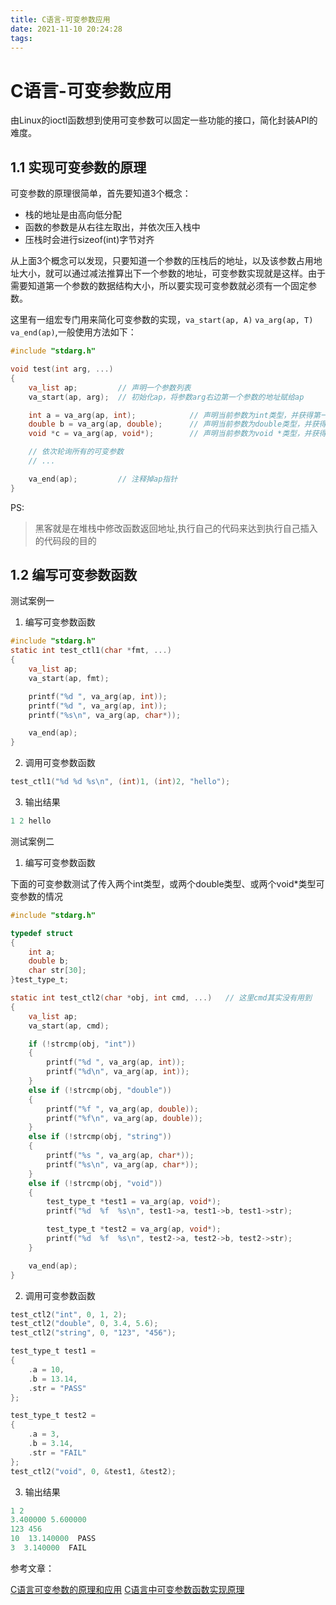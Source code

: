 ```yaml
---
title: C语言-可变参数应用
date: 2021-11-10 20:24:28
tags:
---
```


# C语言-可变参数应用

由Linux的ioctl函数想到使用可变参数可以固定一些功能的接口，简化封装API的难度。

## 1.1 实现可变参数的原理

可变参数的原理很简单，首先要知道3个概念：
- 栈的地址是由高向低分配
- 函数的参数是从右往左取出，并依次压入栈中
- 压栈时会进行sizeof(int)字节对齐

从上面3个概念可以发现，只要知道一个参数的压栈后的地址，以及该参数占用地址大小，就可以通过减法推算出下一个参数的地址，可变参数实现就是这样。由于需要知道第一个参数的数据结构大小，所以要实现可变参数就必须有一个固定参数。

这里有一组宏专门用来简化可变参数的实现，`va_start(ap, A)` `va_arg(ap, T)` `va_end(ap)`,一般使用方法如下：
```c
#include "stdarg.h"

void test(int arg, ...)
{
    va_list ap;         // 声明一个参数列表
    va_start(ap, arg);  // 初始化ap，将参数arg右边第一个参数的地址赋给ap

    int a = va_arg(ap, int);            // 声明当前参数为int类型，并获得第一个可变参数的值
    double b = va_arg(ap, double);      // 声明当前参数为double类型，并获得第二个可变参数的值
    void *c = va_arg(ap, void*);        // 声明当前参数为void *类型，并获得第三个可变参数的值

    // 依次轮询所有的可变参数
    // ...

    va_end(ap);         // 注释掉ap指针
}
```
PS:
> 黑客就是在堆栈中修改函数返回地址,执行自己的代码来达到执行自己插入的代码段的目的

## 1.2 编写可变参数函数

测试案例一

1. 编写可变参数函数
```c
#include "stdarg.h"
static int test_ctl1(char *fmt, ...)
{
    va_list ap;
    va_start(ap, fmt);

    printf("%d ", va_arg(ap, int));
    printf("%d ", va_arg(ap, int));
    printf("%s\n", va_arg(ap, char*));

    va_end(ap);
}
```
2. 调用可变参数函数

```c
test_ctl1("%d %d %s\n", (int)1, (int)2, "hello");
```

3. 输出结果

```c
1 2 hello
```

测试案例二
1. 编写可变参数函数

下面的可变参数测试了传入两个int类型，或两个double类型、或两个void*类型可变参数的情况

```c
#include "stdarg.h"

typedef struct
{
    int a;
    double b;
    char str[30];
}test_type_t;

static int test_ctl2(char *obj, int cmd, ...)   // 这里cmd其实没有用到
{
    va_list ap;
    va_start(ap, cmd);

    if (!strcmp(obj, "int"))
    {
        printf("%d ", va_arg(ap, int));
        printf("%d\n", va_arg(ap, int));
    }
    else if (!strcmp(obj, "double"))
    {
        printf("%f ", va_arg(ap, double));
        printf("%f\n", va_arg(ap, double));
    }
    else if (!strcmp(obj, "string"))
    {
        printf("%s ", va_arg(ap, char*));
        printf("%s\n", va_arg(ap, char*));
    }
    else if (!strcmp(obj, "void"))
    {
        test_type_t *test1 = va_arg(ap, void*);
        printf("%d  %f  %s\n", test1->a, test1->b, test1->str);

        test_type_t *test2 = va_arg(ap, void*);
        printf("%d  %f  %s\n", test2->a, test2->b, test2->str);
    }

    va_end(ap);
}
```
2. 调用可变参数函数

```c
test_ctl2("int", 0, 1, 2);
test_ctl2("double", 0, 3.4, 5.6);
test_ctl2("string", 0, "123", "456");

test_type_t test1 = 
{
    .a = 10,
    .b = 13.14,
    .str = "PASS"
};

test_type_t test2 = 
{
    .a = 3,
    .b = 3.14,
    .str = "FAIL"
};
test_ctl2("void", 0, &test1, &test2);
```
3. 输出结果
```c
1 2                     
3.400000 5.600000
123 456
10  13.140000  PASS
3  3.140000  FAIL
```


参考文章：

[C语言可变参数的原理和应用](https://cloud.tencent.com/developer/article/1769446)
[C语言中可变参数函数实现原理](https://zhuanlan.zhihu.com/p/26712052)